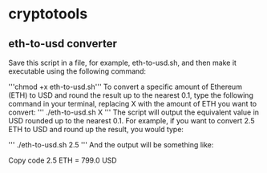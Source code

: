 # cryptotools

## eth-to-usd converter
Save this script in a file, for example, eth-to-usd.sh, and then make it executable using the following command:

'''chmod +x eth-to-usd.sh'''
To convert a specific amount of Ethereum (ETH) to USD and round the result up to the nearest 0.1, type the following command in your terminal, replacing X with the amount of ETH you want to convert:
'''
./eth-to-usd.sh X
'''
The script will output the equivalent value in USD rounded up to the nearest 0.1. For example, if you want to convert 2.5 ETH to USD and round up the result, you would type:

'''
./eth-to-usd.sh 2.5
'''
And the output will be something like:

Copy code
2.5 ETH = 799.0 USD
